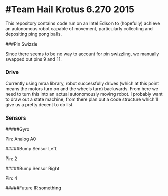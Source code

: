 #Team Hail Krotus 6.270 2015
=====

This repository contains code run on an Intel Edison to 
(hopefully) achieve an autonomous robot capable of 
movement, particularly collecting and depositing ping pong balls.

###Pin Swizzle

Since there seems to be no way to account for pin swizzling, we manually swapped out pins 9 and 11.


### Drive

Currently using mraa library, robot successfully drives (which at this point means the motors turn on and the wheels turn) backwards. From here we need to turn this into an actual autonomously moving robot. I probably want to draw out a state machine, from there plan out a code structure which'll give us a pretty decent to do list.

### Sensors

#####Gyro

Pin: Analog A0

#####Bump Sensor Left

Pin: 2

#####Bump Sensor Right

Pin: 4

#####Future IR something
